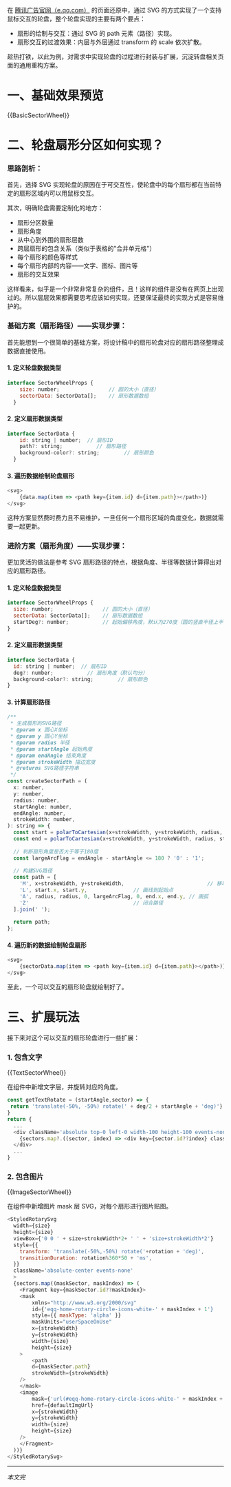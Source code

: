 在 [腾讯广告官网（e.qq.com）](https://e.qq.com/) 的页面还原中，通过 SVG 的方式实现了一个支持鼠标交互的轮盘，整个轮盘实现的主要有两个要点：

- 扇形的绘制与交互：通过 SVG 的 path 元素（路径）实现。
- 扇形交互的过渡效果：内层与外层通过 transform 的 scale 依次扩散。

趁热打铁，以此为例，对需求中实现轮盘的过程进行封装与扩展，沉淀转盘相关页面的通用重构方案。

# 一、基础效果预览

{{BasicSectorWheel}}

# 二、轮盘扇形分区如何实现？

### 思路剖析：

首先，选择 SVG 实现轮盘的原因在于可交互性，使轮盘中的每个扇形都在当前特定的扇形区域内可以用鼠标交互。

其次，明确轮盘需要定制化的地方：

- 扇形分区数量
- 扇形角度
- 从中心到外围的扇形层数
- 跨层扇形的包含关系（类似于表格的"合并单元格"）
- 每个扇形的颜色等样式
- 每个扇形内部的内容——文字、图标、图片等
- 扇形的交互效果

这样看来，似乎是一个非常非常复杂的组件，且！这样的组件是没有在网页上出现过的。所以层层效果都需要思考应该如何实现，还要保证最终的实现方式是容易维护的。

### 基础方案（扇形路径）——实现步骤：

首先能想到一个很简单的基础方案，将设计稿中的扇形轮盘对应的扇形路径整理成数据直接使用。

#### 1. 定义轮盘数据类型

```js
interface SectorWheelProps {
    size: number;                // 圆的大小（直径）
    sectorData: SectorData[];    // 扇形数据数组
  }
```

#### 2. 定义扇形数据类型

```js
interface SectorData {
    id: string | number;  // 扇形ID
    path?: string;           // 扇形路径
    background-color?: string;        // 扇形颜色
  }
```

#### 3. 遍历数据绘制轮盘扇形

```js
<svg>
    {data.map(item => <path key={item.id} d={item.path}></path>)}
</svg>
```

这种方案显然费时费力且不易维护，一旦任何一个扇形区域的角度变化，数据就需要一起更新。

### 进阶方案（扇形角度）——实现步骤：

更加灵活的做法是参考 SVG 扇形路径的特点，根据角度、半径等数据计算得出对应的扇形路径。

#### 1. 定义轮盘数据类型

```js
interface SectorWheelProps {
  size: number;                // 圆的大小（直径）
  sectorData: SectorData[];    // 扇形数据数组
  startDeg?: number;           // 起始偏移角度，默认为270度（圆的竖直半径上半部分）
}
```

#### 2. 定义扇形数据类型

```js
interface SectorData {
  id: string | number;  // 扇形ID
  deg?: number;           // 扇形角度（默认均分）
  background-color?: string;        // 扇形颜色
}
```

#### 3. 计算扇形路径

```js
/**
 * 生成扇形的SVG路径
 * @param x 圆心X坐标
 * @param y 圆心Y坐标
 * @param radius 半径
 * @param startAngle 起始角度
 * @param endAngle 结束角度
 * @param strokeWidth 描边宽度
 * @returns SVG路径字符串
 */
const createSectorPath = (
  x: number,
  y: number,
  radius: number,
  startAngle: number,
  endAngle: number,
  strokeWidth: number,
): string => {
  const start = polarToCartesian(x+strokeWidth, y+strokeWidth, radius, endAngle);
  const end = polarToCartesian(x+strokeWidth, y+strokeWidth, radius, startAngle);
  
  // 判断扇形角度是否大于等于180度
  const largeArcFlag = endAngle - startAngle <= 180 ? '0' : '1';
  
  // 构建SVG路径
  const path = [
    'M', x+strokeWidth, y+strokeWidth,                           // 移动到圆心
    'L', start.x, start.y,               // 画线到起始点
    'A', radius, radius, 0, largeArcFlag, 0, end.x, end.y, // 画弧
    'Z'                                  // 闭合路径
  ].join(' ');
  
  return path;
};
```

#### 4. 遍历新的数据绘制轮盘扇形

```js
<svg>
    {sectorData.map(item => <path key={item.id} d={item.path}></path>)}
</svg>
```

至此，一个可以交互的扇形轮盘就绘制好了。

# 三、扩展玩法

接下来对这个可以交互的扇形轮盘进行一些扩展：

### 1. 包含文字

{{TextSectorWheel}}

在组件中新增文字层，并旋转对应的角度。

```js
const getTextRotate = (startAngle,sector) => {
 return 'translate(-50%, -50%) rotate(' + deg/2 + startAngle + 'deg)'}
}
return {
  ...
  <div className='absolute top-0 left-0 width-100 height-100 events-none'>
    {sectors.map?.((sector, index) => <div key={sector.id??index} className='absolute-center width-100' style={{height: circumference*sector.deg/360,transform: getTextRotate(sector.startAngle,sector.deg),transformOrigin:'center'}}>{sector.component}</div>)}
  </div>    
  ...
}
```

### 2. 包含图片

{{ImageSectorWheel}}

在组件中新增图片 mask 层 SVG，对每个扇形进行图片贴图。

```js
<StyledRotarySvg
  width={size}
  height={size}
  viewBox={'0 0 ' + size+strokeWidth*2+ ' ' + 'size+strokeWidth*2'}
  style={{ 
    transform: 'translate(-50%,-50%) rotate('+rotation + 'deg)',
    transitionDuration: rotation%360*50 + 'ms',
  }}
  className='absolute-center events-none'
  >
  {sectors.map((maskSector, maskIndex) => (
    <Fragment key={maskSector.id??maskIndex}>
    <mask
        xmlns="http://www.w3.org/2000/svg"
        id={'eqq-home-rotary-circle-icons-white-' + maskIndex + 1'}
        style={{ maskType: 'alpha' }}
        maskUnits="userSpaceOnUse"
        x={strokeWidth}
        y={strokeWidth}
        width={size}
        height={size}
    >
        <path
        d={maskSector.path}
        strokeWidth={strokeWidth}
    />
    </mask>
    <image
        mask={'url(#eqq-home-rotary-circle-icons-white-' + maskIndex + 1 + ')'}
        href={defaultImgUrl}
        x={strokeWidth}
        y={strokeWidth}
        width={size}
        height={size}
    />
    </Fragment>
  ))}
</StyledRotarySvg>
```

---

*本文完*
